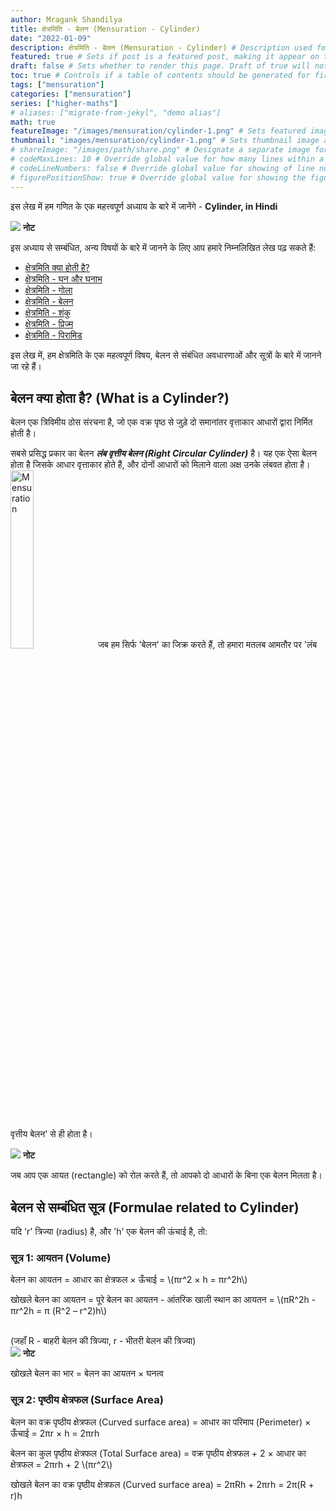 ```yaml
---
author: Mragank Shandilya
title: क्षेत्रमिति - बेलन (Mensuration - Cylinder)
date: "2022-01-09"
description: क्षेत्रमिति - बेलन (Mensuration - Cylinder) # Description used for search engine.
featured: true # Sets if post is a featured post, making it appear on the sidebar. A featured post won't be listed on the sidebar if it's the current page
draft: false # Sets whether to render this page. Draft of true will not be rendered.
toc: true # Controls if a table of contents should be generated for first-level links automatically.
tags: ["mensuration"]
categories: ["mensuration"]
series: ["higher-maths"]
# aliases: ["migrate-from-jekyl", "demo alias"]
math: true
featureImage: "/images/mensuration/cylinder-1.png" # Sets featured image on blog post.
thumbnail: "images/mensuration/cylinder-1.png" # Sets thumbnail image appearing inside card on homepage. I will keep it the same as featureImage.
# shareImage: "/images/path/share.png" # Designate a separate image for social media sharing.
# codeMaxLines: 10 # Override global value for how many lines within a code block before auto-collapsing.
# codeLineNumbers: false # Override global value for showing of line numbers within code block.
# figurePositionShow: true # Override global value for showing the figure label.
---
```


इस लेख में हम गणित के एक महत्त्वपूर्ण अध्याय के बारे में जानेंगे - <strong>Cylinder, in Hindi</strong>

<div class="toc-mak">
  <img src="../../../images/pencil.png">
  <b>नोट</b><br>

इस अध्याय से सम्बंधित, अन्य विषयों के बारे में जानने के लिए आप हमारे निम्नलिखित लेख पढ़ सकते हैं: 

* <a href="../what-is-mensuration" title="Mensuration" class="mak-link">क्षेत्रमिति क्या होती है?</a> 
* <a href="../what-are-cube-and-cuboids-in-mensuration" title="Mensuration" class="mak-link">क्षेत्रमिति - घन और घनाभ</a> 
* <a href="../what-are-sphere-and-hemisphere-in-mensuration" title="Mensuration" class="mak-link">क्षेत्रमिति - गोला</a> 
* <a href="../what-is-cylinder-in-mensuration" title="Mensuration" class="mak-link">क्षेत्रमिति - बेलन</a> 
* <a href="../what-is-cone-in-mensuration" title="Mensuration" class="mak-link">क्षेत्रमिति - शंकु</a> 
* <a href="../what-is-prism-in-mensuration" title="Mensuration" class="mak-link">क्षेत्रमिति - प्रिज्म</a> 
* <a href="../what-is-pyramid-in-mensuration" title="Mensuration" class="mak-link">क्षेत्रमिति - पिरामिड</a> 
</div>

इस लेख में, हम क्षेत्रमिति के एक महत्वपूर्ण विषय, बेलन से संबंधित अवधारणाओं और सूत्रों के बारे में जानने जा रहे हैं।

## बेलन क्या होता है? (What is a Cylinder?)

बेलन एक त्रिविमीय ठोस संरचना है, जो एक वक्र पृष्ठ से जुड़े दो समानांतर वृत्ताकार आधारों द्वारा निर्मित होती है।

सबसे प्रसिद्ध प्रकार का बेलन ***लंब वृत्तीय बेलन (Right Circular Cylinder)*** है। यह एक ऐसा बेलन होता है जिसके आधार वृत्ताकार होते हैं, और दोनों आधारों को मिलाने वाला अक्ष उनके लंबवत होता है। <br>
<img src="../../../images/mensuration/cylinder-1.png" alt="Mensuration" style="width:27%;height:27%;">
जब हम सिर्फ 'बेलन' का जिक्र करते हैं, तो हमारा मतलब आमतौर पर 'लंब वृत्तीय बेलन' से ही होता है।

<div class="toc-mak">
  <img src="../../../images/pencil.png">
  <b>नोट</b><br>

जब आप एक आयत (rectangle) को रोल करते हैं, तो आपको दो आधारों के बिना एक बेलन मिलता है।
</div>


## बेलन से सम्बंधित सूत्र (Formulae related to Cylinder)

यदि 'r' त्रिज्या (radius) है, और 'h' एक बेलन की ऊंचाई है, तो:

### सूत्र 1: आयतन (Volume)

<p> बेलन का आयतन = आधार का क्षेत्रफल × ऊँचाई = \(πr^2 × h = πr^2h\) </p>

<p> खोखले बेलन का आयतन = पूरे बेलन का आयतन - आंतरिक खाली स्थान का आयतन = \(πR^2h - πr^2h = π (R^2 – r^2)h\) </p> <br>
(जहाँ R - बाहरी बेलन की त्रिज्या, r - भीतरी बेलन की त्रिज्या)

<div class="toc-mak">
  <img src="../../../images/pencil.png">
  <b>नोट</b><br>

खोखले बेलन का भार = बेलन का आयतन × घनत्व
</div>

### सूत्र 2: पृष्ठीय क्षेत्रफल (Surface Area)

बेलन का वक्र पृष्ठीय क्षेत्रफल (Curved surface area) = आधार का परिमाप (Perimeter) × ऊँचाई = 2πr × h = 2πrh

<p> बेलन का कुल पृष्ठीय क्षेत्रफल (Total Surface area) = वक्र पृष्ठीय क्षेत्रफल + 2 × आधार का क्षेत्रफल = 2πrh + 2 \(πr^2\) </p>

खोखले बेलन का वक्र पृष्ठीय क्षेत्रफल (Curved surface area) = 2πRh + 2πrh = 2π(R + r)h

